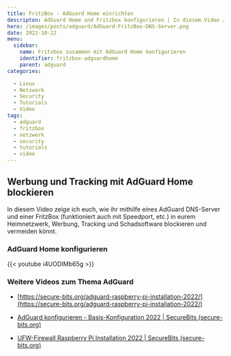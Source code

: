 ```yaml
---
title: FritzBox - AdGuard Home einrichten
descripton: AdGuard Home und Fritzbox konfigurieren | In diesem Video zeige ich euch, wie ihr AdGuard Home zusammen mit einer Fritzbox einrichtet.
hero: /images/posts/adguard/AdGuard-FritzBox-DNS-Server.png
date: 2022-10-22
menu:
  sidebar:
    name: Fritxbox zusammen mit AdGuard Home konfigurieren
    identifier: fritzbox-adguardhome
    parent: adguard
categories: 

  - Linux
  - Netzwerk
  - Security
  - Tutorials
  - Video
tags: 
  - adguard
  - fritzbox
  - netzwerk
  - security
  - tutorials
  - video
---
```


## Werbung und Tracking mit AdGuard Home blockieren

In diesem Video zeige ich euch, wie ihr mithilfe eines AdGuard DNS-Server und einer FritzBox (funktioniert auch mit Speedport, etc.) in eurem Heimnetzwerk, Werbung, Tracking und Schadsoftware blockieren und vermeiden könnt.

### AdGuard Home konfigurieren

{{< youtube i4UODIMb65g >}}

### Weitere Videos zum Thema AdGuard

- [https://secure-bits.org/adguard-raspberry-pi-installation-2022/](https://secure-bits.org/adguard-raspberry-pi-installation-2022/)
    

- [AdGuard konfigurieren - Basis-Konfiguration 2022 | SecureBits (secure-bits.org)](https://secure-bits.org/adguard-konfigurieren/)
    

- [UFW-Firewall Raspberry Pi Installation 2022 | SecureBits (secure-bits.org)](https://secure-bits.org/ufw-firewall-raspberry-pi/)
